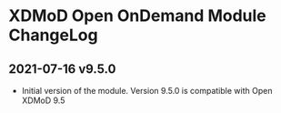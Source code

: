XDMoD Open OnDemand Module ChangeLog
=====================
## 2021-07-16 v9.5.0

- Initial version of the module. Version 9.5.0 is compatible with Open XDMoD 9.5
